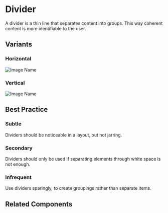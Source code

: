 # Divider

A divider is a thin line that separates content into groups. This way coherent content is more identifiable to the user.

## Variants

### Horizontal

![Image Name](/assets/3_components/dividerimage-20200810102609486.png)

### Vertical

![Image Name](/assets/3_components/dividerimage-20200810102617797.png)

## Best Practice

### Subtle

Dividers should be noticeable in a layout, but not jarring.

### Secondary

Dividers should only be used if separating elements through white space is not enough.

### Infrequent

Use dividers sparingly, to create groupings rather than separate items.

## Related Components
